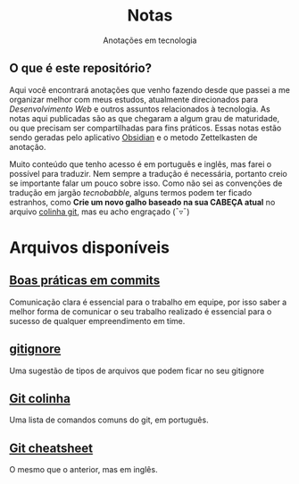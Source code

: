 <h1 align="center">Notas</h1>
<p align="center">Anotações em tecnologia</p>

## O que é este repositório?
Aqui você encontrará anotações que venho fazendo desde que passei a me organizar melhor com meus estudos, atualmente direcionados para *Desenvolvimento Web* e outros assuntos relacionados à tecnologia. As notas aqui publicadas são as que chegaram a algum grau de maturidade, ou que precisam ser compartilhadas para fins práticos. Essas notas estão sendo geradas pelo aplicativo [Obsidian](https://obsidian.md/) e o metodo Zettelkasten de anotação.

Muito conteúdo que tenho acesso é em português e inglês, mas farei o possível para traduzir. Nem sempre a tradução é necessária, portanto creio se importante falar um pouco sobre isso. Como não sei as convenções de tradução em jargão *tecnobabble*, alguns termos podem ter ficado estranhos, como **Crie um novo galho baseado na sua CABEÇA atual** no arquivo [colinha git](https://github.com/tiagospeckart/Notas/blob/main/Git%20colinha.md), mas eu acho engraçado (¯▿¯)

# Arquivos disponíveis
## [Boas práticas em commits](https://github.com/tiagospeckart/Notas/blob/main/Boas%20pr%C3%A1ticas%20em%20commits.md)
Comunicação clara é essencial para o trabalho em equipe, por isso saber a melhor forma de comunicar o seu trabalho realizado é essencial para o sucesso de qualquer empreendimento em time.

## [gitignore](https://github.com/tiagospeckart/Notas/blob/main/Git%20ignore.md)
Uma sugestão de tipos de arquivos que podem ficar no seu gitignore

## [Git colinha](https://github.com/tiagospeckart/Notas/blob/main/Git%20colinha.md)
Uma lista de comandos comuns do git, em português.

## [Git cheatsheet](https://github.com/tiagospeckart/Notas/blob/main/Git%20cheatsheet.md)
O mesmo que o anterior, mas em inglês.